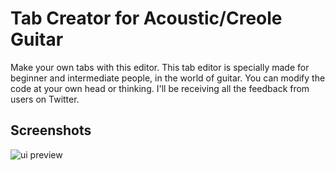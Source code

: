 # Tab Creator for Acoustic/Creole Guitar
Make your own tabs with this editor. This tab editor is specially made for beginner and intermediate people, in the world of guitar. You can modify the code at your own head or thinking. I'll be receiving all the feedback from users on Twitter.

## Screenshots

![ui preview](https://raw.githubusercontent.com/breakerjs/tab-creator/main/screenshots/gif-preview.gif)